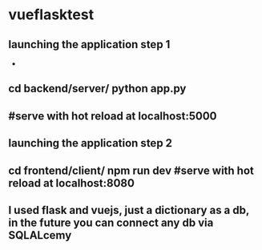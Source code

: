 # vueflasktest

## launching the application step 1
-
cd backend/server/ python app.py
-
#serve with hot reload at localhost:5000
---

## launching the application step 2
cd frontend/client/ npm run dev
#serve with hot reload at localhost:8080
---

## I used flask and vuejs, just a dictionary as a db, in the future you can connect any db via SQLALcemy
